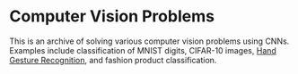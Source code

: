 # Computer Vision Problems
This is an archive of solving various computer vision problems using CNNs.
Examples include classification of MNIST digits, CIFAR-10 images, [Hand Gesture Recognition](Hand%20Recognition/), and fashion product classification.
